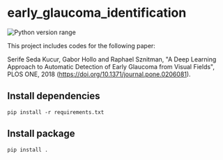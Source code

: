 early_glaucoma_identification
=============================
![Python version range](https://img.shields.io/badge/python-2.7%E2%80%933.6+-blue.svg)

This project includes codes for the following paper:

Serife Seda Kucur, Gabor Hollo and Raphael Sznitman, "A Deep Learning Approach to Automatic Detection of Early Glaucoma from Visual Fields", PLOS ONE, 2018 (https://doi.org/10.1371/journal.pone.0206081). 

## Install dependencies

    pip install -r requirements.txt

## Install package

    pip install .
